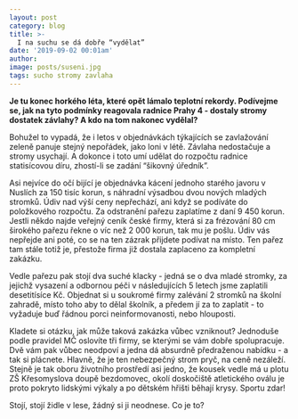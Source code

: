 ```yaml
---
layout: post
category: blog
title: >-  
  I na suchu se dá dobře “vydělat”
date: '2019-09-02 00:01am'
author: 
image: posts/suseni.jpg
tags: sucho stromy zavlaha
---
```


<b>Je tu konec horkého léta, které opět lámalo teplotní rekordy. Podívejme se, jak na tyto podmínky reagovala radnice Prahy 4 - dostaly stromy dostatek závlahy? A kdo na tom nakonec vydělal?</b>

Bohužel to vypadá, že i letos v objednávkách týkajících se zavlažování zeleně panuje stejný nepořádek, jako loni v létě. Závlaha nedostačuje a stromy usychají. A dokonce i toto umí udělat do rozpočtu radnice statisícovou díru, zhostí-li se zadání “šikovný úředník”. 

Asi nejvíce do očí bijící je objednávka kácení jednoho starého javoru v Nuslích za 150 tisíc korun, s náhradní výsadbou dvou nových mladých stromků. Údiv nad výší ceny nepřechází, ani když se podíváte do položkového rozpočtu. Za odstranění pařezu zaplatíme z daní 9 450 korun. Jestli někdo najde veřejný ceník české firmy, která si za frézování 80 cm širokého pařezu řekne o víc než 2 000 korun, tak mu je pošlu. Údiv vás nepřejde ani poté, co se na ten zázrak přijdete podívat na místo. Ten pařez tam stále totiž je, přestože  firma již dostala zaplaceno za kompletní zakázku. 

Vedle pařezu pak stojí dva suché klacky - jedná se o dva mladé stromky, za jejichž vysazení a odbornou péči v následujících 5 letech jsme zaplatili desetitísíce Kč. Objednat si u soukromé firmy zalévání 2 stromků na školní zahradě, místo toho aby to dělal školník, a předem jí za to zaplatit - to vyžaduje buď řádnou porci neinformovanosti, nebo hlouposti. 

Kladete si otázku, jak může taková zakázka vůbec vzniknout? Jednoduše podle pravidel MČ oslovíte tři firmy, se kterými se vám dobře spolupracuje. Dvě vám pak vůbec neodpoví a jedna dá absurdně předraženou nabídku - a tak si plácnete. Hlavně, že je ten nebezpečný strom pryč, na ceně nezáleží. Stejně je tak oboru životního prostředí asi jedno, že kousek vedle má u plotu ZŠ Křesomyslova doupě bezdomovec, okolí doskočiště atletického oválu je proto pokryto lidskými výkaly a po dětském hřišti běhají krysy. Sportu zdar! 


Stojí, stojí židle v lese, žádný si ji neodnese. Co je to?
